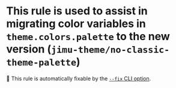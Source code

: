 # This rule is used to assist in migrating color variables in `theme.colors.palette` to the new version (`jimu-theme/no-classic-theme-palette`)

🔧 This rule is automatically fixable by the [`--fix` CLI option](https://eslint.org/docs/latest/user-guide/command-line-interface#--fix).

<!-- end auto-generated rule header -->
